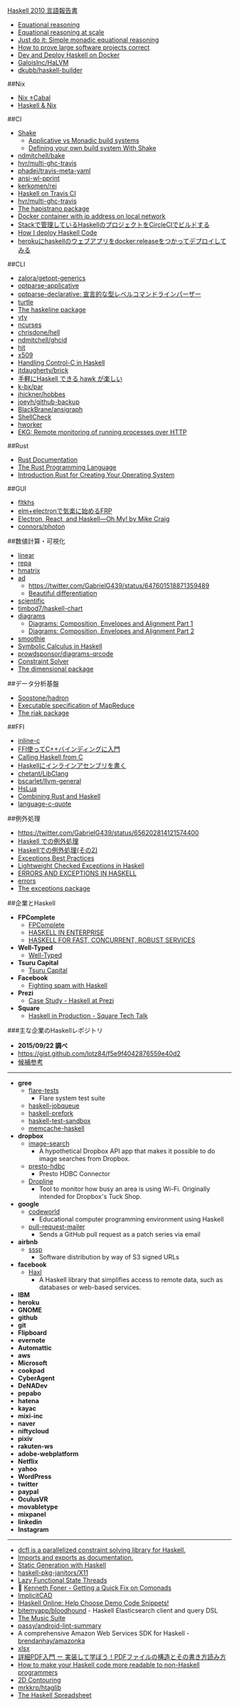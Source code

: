 [Haskell 2010 言語報告書](http://www.sampou.org/haskell/haskell2010-report-htja/)

* [Equational reasoning](http://www.haskellforall.com/2013/12/equational-reasoning.html)
* [Equational reasoning at scale](http://www.haskellforall.com/2014/07/equational-reasoning-at-scale.html)
* [Just do it: Simple monadic equational reasoning](http://www.cs.ox.ac.uk/publications/publication4877-abstract.html)
* [How to prove large software projects correct](http://www.techcast.com/events/bigtechday8/maffei-1450/?q=maffei-1450)
* [Dev and Deploy Haskell on Docker](http://begriffs.com/posts/2015-08-11-dev-deploy-haskell-docker.html)
* [GaloisInc/HaLVM](https://github.com/GaloisInc/HaLVM)
* [dkubb/haskell-builder](https://github.com/dkubb/haskell-builder)

##Nix
* [Nix ±Cabal](http://begriffs.com/posts/2015-08-07-nix-plus-minus-cabal.html)
* [Haskell & Nix](https://www.youtube.com/playlist?list=PLErve0z4I-unD_Kz9LuK7fm_0xaZPyKA4)

##CI
* [Shake](http://shakebuild.com/)
  * [Applicative vs Monadic build systems](http://neilmitchell.blogspot.co.uk/2014/07/applicative-vs-monadic-build-systems.html)
  * [Defining your own build system With Shake](http://ndmitchell.com/downloads/slides-defining_your_own_build_system_with_shake-09_oct_2015.pdf)
* [ndmitchell/bake](https://github.com/ndmitchell/bake)
* [hvr/multi-ghc-travis](https://github.com/hvr/multi-ghc-travis)
* [phadej/travis-meta-yaml](https://github.com/phadej/travis-meta-yaml)
* [ansi-wl-pprint](https://hackage.haskell.org/package/ansi-wl-pprint)
* [kerkomen/rei](https://github.com/kerkomen/rei)
* [Haskell on Travis CI](http://justus.science/blog/2015/09/04/travis.html)
* [hvr/multi-ghc-travis](https://github.com/hvr/multi-ghc-travis)
* [The hapistrano package](https://hackage.haskell.org/package/hapistrano)
* [Docker container with ip address on local network](http://therning.org/magnus/posts/2015-10-22-000-docker-container-with-ip-address-on-local-network.html)
* [Stackで管理しているHaskellのプロジェクトをCircleCIでビルドする](http://qiita.com/fujimura/items/b619e0a4ca2028b0eb03)
* [How I deploy Haskell Code](http://www.alfredodinapoli.com/posts/2015-11-03-how-i-deploy-haskell-code.html)
* [herokuにhaskellのウェブアプリをdocker:releaseをつかってデプロイしてみる](http://qiita.com/eielh/items/e52aeee1419ba611a84d)

##CLI
* [zalora/getopt-generics](https://github.com/zalora/getopt-generics)
* [optparse-applicative](https://hackage.haskell.org/package/optparse-applicative)
* [optparse-declarative: 宣言的な型レベルコマンドラインパーザー](http://qiita.com/tanakh/items/b6ea4c65d8ed511ac98d)
* [turtle](http://hackage.haskell.org/package/turtle)
* [The haskeline package](https://hackage.haskell.org/package/haskeline)
* [vty](https://hackage.haskell.org/package/vty)
* [ncurses](http://hackage.haskell.org/package/ncurses)
* [chrisdone/hell](https://github.com/chrisdone/hell)
* [ndmitchell/ghcid](https://github.com/ndmitchell/ghcid)
* [hit](https://hackage.haskell.org/package/hit)
* [x509](https://hackage.haskell.org/package/x509)
* [Handling Control-C in Haskell](http://neilmitchell.blogspot.jp/2015/05/handling-control-c-in-haskell.html)
* [jtdaugherty/brick](https://github.com/jtdaugherty/brick)
* [手軽にHaskell できる hawk が楽しい](http://blog.eiel.info/blog/2014/02/14/hawk/)
* [k-bx/par](https://github.com/k-bx/par)
* [jhickner/hobbes](https://github.com/jhickner/hobbes)
* [joeyh/github-backup](https://github.com/joeyh/github-backup)
* [BlackBrane/ansigraph](https://github.com/BlackBrane/ansigraph)
* [ShellCheck](http://www.shellcheck.net/)
* [hworker](http://hackage.haskell.org/package/hworker)
* [EKG: Remote monitoring of running processes over HTTP](https://github.com/tibbe/ekg#readme)

##Rust
* [Rust Documentation](http://doc.rust-lang.org/stable/)
* [The Rust Programming Language](http://doc.rust-lang.org/stable/book/README.html)
* [Introduction Rust for Creating Your Operating System](http://qiita.com/mopp/items/9c816d58104752180207)

##GUI
* [fltkhs](http://hackage.haskell.org/package/fltkhs)
* [elm+electronで気楽に始めるFRP](http://qiita.com/yasuyuky/items/e28106e3dd7fed17d50f)
* [Electron, React, and Haskell—Oh My! by Mike Craig](https://speakerdeck.com/mkscrg/electron-react-and-haskell-oh-my)
* [connors/photon](https://github.com/connors/photon)

##数値計算・可視化
* [linear](http://hackage.haskell.org/package/linear)
* [repa](https://hackage.haskell.org/package/repa)
* [hmatrix](https://hackage.haskell.org/package/hmatrix)
* [ad](https://hackage.haskell.org/package/ad)
  * <https://twitter.com/GabrielG439/status/647601518871359489>
  * [Beautiful differentiation](http://conal.net/blog/posts/beautiful-differentiation)
* [scientific](https://hackage.haskell.org/package/scientific)
* [timbod7/haskell-chart](https://github.com/timbod7/haskell-chart)
* [diagrams](http://projects.haskell.org/diagrams/)
  * [Diagrams: Composition, Envelopes and Alignment Part 1](https://www.youtube.com/watch?v=5_fCUSOn7m0)
  * [Diagrams: Composition, Envelopes and Alignment Part 2](https://www.youtube.com/watch?v=nZCzsBOYdis)
* [smoothie](https://hackage.haskell.org/package/smoothie)
* [Symbolic Calculus in Haskell](http://5outh.blogspot.in/2013/05/symbolic-calculus-in-haskell.html)
* [prowdsponsor/diagrams-qrcode](https://github.com/prowdsponsor/diagrams-qrcode)
* [Constraint Solver](http://www.mattkeeter.com/projects/constraints/)
* [The dimensional package](http://hackage.haskell.org/package/dimensional)

##データ分析基盤
* [Soostone/hadron](https://github.com/Soostone/hadron)
* [Executable specification of MapReduce](http://kenta.blogspot.jp/2015/09/ajoyvtsr-type-signature-of-mapreduce.html)
* [The riak package](https://hackage.haskell.org/package/riak)

##FFI
* [inline-c](https://hackage.haskell.org/package/inline-c)
* [FFI使ってC++バインディングに入門](http://mymo.blog8.fc2.com/blog-entry-52.html)
* [Calling Haskell from C](https://wiki.haskell.org/Calling_Haskell_from_C)
* [Haskellにインラインアセンブリを書く](http://qiita.com/tanakh/items/08c15f6e72dbe2da61a8)
* [chetant/LibClang](https://github.com/chetant/LibClang)
* [bscarlet/llvm-general](https://github.com/bscarlet/llvm-general)
* [HsLua](https://www.haskell.org/haskellwiki/HsLua)
* [Combining Rust and Haskell](http://tab.snarc.org/posts/haskell/2015-09-29-rust-with-haskell.html)
* [language-c-quote](https://hackage.haskell.org/package/language-c-quote)

##例外処理
* <https://twitter.com/GabrielG439/status/656202814121574400>
* [Haskell での例外処理](http://d.hatena.ne.jp/kazu-yamamoto/20120604/1338802792)
* [Haskellでの例外処理(その2)](http://d.hatena.ne.jp/kazu-yamamoto/20120605/1338871044)
* [Exceptions Best Practices](https://www.fpcomplete.com/user/commercial/content/exceptions-best-practices)
* [Lightweight Checked Exceptions in Haskell](http://www.well-typed.com/blog/2015/07/checked-exceptions/)
* [ERRORS AND EXCEPTIONS IN HASKELL](http://www.stackbuilders.com/news/errors-and-exceptions-in-haskell)
* [errors](http://hackage.haskell.org/package/errors)
* [The exceptions package](http://hackage.haskell.org/package/exceptions)

##企業とHaskell
* **FPComplete**
  * [FPComplete](https://www.fpcomplete.com/)
  * [HASKELL IN ENTERPRISE](https://snoyberg.github.io/2015-08-30-tel-aviv-haskell-in-enterprise.html#/)
  * [HASKELL FOR FAST, CONCURRENT, ROBUST SERVICES](http://snoyberg.github.io/generated/2015-11-10-twitter-haskell-fast-concurrent-robust-services.html#/)
* **Well-Typed**
  * [Well-Typed](http://www.well-typed.com/)
* **Tsuru Capital**
  * [Tsuru Capital](http://www.tsurucapital.com/en/)
* **Facebook**
  * [Fighting spam with Haskell](https://code.facebook.com/posts/745068642270222/fighting-spam-with-haskell/)
* **Prezi**
  * [Case Study - Haskell at Prezi](https://www.fpcomplete.com/page/case-study-prezi)
* **Square**
  * [Haskell in Production - Square Tech Talk](https://www.wagonhq.com/blog/square-tech-talk)

###主な企業のHaskellレポジトリ
* **2015/09/22 調べ**
* <https://gist.github.com/lotz84/f5e9f4042876559e40d2>
* [候補参考](http://www.kagua.biz/strategy/jinzai/officialgithub.html)

----

* **gree**
  * [flare-tests](https://github.com/gree/flare-tests)
    * Flare system test suite
  * [haskell-jobqueue](https://github.com/gree/haskell-jobqueue)
  * [haskell-prefork](https://github.com/gree/haskell-prefork)
  * [haskell-test-sandbox](https://github.com/gree/haskell-test-sandbox)
  * [memcache-haskell](https://github.com/gree/memcache-haskell)
* **dropbox**
  * [image-search](https://github.com/dropbox/image-search)
    * A hypothetical Dropbox API app that makes it possible to do image searches from Dropbox.
  * [presto-hdbc](https://github.com/dropbox/presto-hdbc)
    * Presto HDBC Connector
  * [Dropline](https://github.com/dropbox/Dropline)
    * Tool to monitor how busy an area is using Wi-Fi. Originally intended for Dropbox's Tuck Shop.
* **google**
  * [codeworld](https://github.com/google/codeworld)
    * Educational computer programming environment using Haskell
  * [pull-request-mailer](https://github.com/google/pull-request-mailer)
    * Sends a GitHub pull request as a patch series via email
* **airbnb**
  * [sssp](https://github.com/airbnb/sssp)
    * Software distribution by way of S3 signed URLs
* **facebook**
  * [Haxl](https://github.com/facebook/Haxl)
    * A Haskell library that simplifies access to remote data, such as databases or web-based services. 
* **IBM**
* **heroku**
* **GNOME**
* **github**
* **git**
* **Flipboard**
* **evernote**
* **Automattic**
* **aws**
* **Microsoft**
* **cookpad**
* **CyberAgent**
* **DeNADev**
* **pepabo**
* **hatena**
* **kayac**
* **mixi-inc**
* **naver**
* **niftycloud**
* **pixiv**
* **rakuten-ws**
* **adobe-webplatform**
* **Netflix**
* **yahoo**
* **WordPress**
* **twitter**
* **paypal**
* **OculusVR**
* **movabletype**
* **mixpanel**
* **linkedin**
* **Instagram**

----

* [dcfl is a parallelized constraint solving library for Haskell.](http://poincare.github.io/DCFL/)
* [Imports and exports as documentation.](http://blog.urbanslug.com/posts/2015-08-22-imports-and-exports-as-documentation.html)
* [Static Generation with Haskell](http://two-wrongs.com/static-generation-with-haskell)
* [haskell-pkg-janitors/X11](https://github.com/haskell-pkg-janitors/X11)
* [Lazy Functional State Threads](http://citeseerx.ist.psu.edu/viewdoc/download?doi=10.1.1.144.2237&rep=rep1&type=pdf)
* 🎥 [Kenneth Foner - Getting a Quick Fix on Comonads](https://www.youtube.com/watch?v=F7F-BzOB670)
* [ImplicitCAD](http://www.implicitcad.org/)
* [IHaskell Online: Help Choose Demo Code Snippets!](http://www.reddit.com/r/haskell/comments/37uqqk/ihaskell_online_help_choose_demo_code_snippets/)
* [bitemyapp/bloodhound](https://github.com/bitemyapp/bloodhound) - Haskell Elasticsearch client and query DSL
* [The Music Suite](http://music-suite.github.io/docs/ref/)
* [passy/android-lint-summary](https://github.com/passy/android-lint-summary)
* A comprehensive Amazon Web Services SDK for Haskell - [brendanhay/amazonka](https://github.com/brendanhay/amazonka)
* [xlsx](https://hackage.haskell.org/package/xlsx)
* [詳細PDF入門 ー 実装して学ぼう！PDFファイルの構造とその書き方読み方](http://itchyny.hatenablog.com/entry/2015/09/16/100000)
* [How to make your Haskell code more readable to non-Haskell programmers](http://www.haskellforall.com/2015/09/how-to-make-your-haskell-code-more.html)
* [2D Contouring](http://www.mattkeeter.com/projects/contours/)
* [mrkkrp/htaglib](https://github.com/mrkkrp/htaglib)
* [The Haskell Spreadsheet](https://docs.google.com/presentation/d/1lh9_QlLKtW4L5WsFkgRggyIFORXAkTUu6Y470VkM4uI/edit#slide=id.p)
